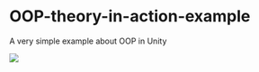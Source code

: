 # OOP-theory-in-action-example

A very simple example about OOP in Unity

![](https://user-images.githubusercontent.com/15667107/146865279-89db4e70-184c-45b3-8b4e-a9dd3428855a.png)
